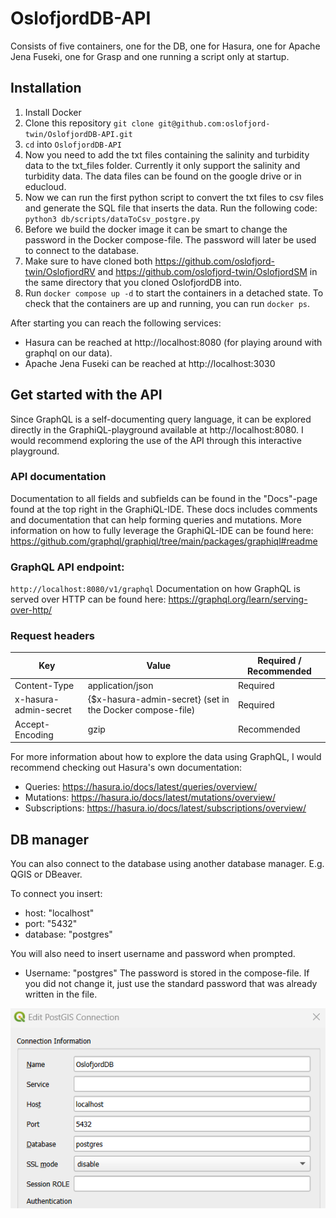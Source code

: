 # OslofjordDB-API
Consists of five containers, one for the DB, one for Hasura, one for Apache Jena Fuseki, one for Grasp and one running a script only at startup.

## Installation
1. Install Docker
2. Clone this repository `git clone git@github.com:oslofjord-twin/OslofjordDB-API.git`
3. `cd` into `OslofjordDB-API`
4. Now you need to add the txt files containing the salinity and turbidity data to the txt_files folder. Currently it only support the salinity and turbidity data. The data files can be found on the google drive or in educloud. 
5. Now we can run the first python script to convert the txt files to csv files and generate the SQL file that inserts the data. Run the following code:  
` python3 db/scripts/dataToCsv_postgre.py `
6. Before we build the docker image it can be smart to change the password in the Docker compose-file. The password will later be used to connect to the database.
7. Make sure to have cloned both https://github.com/oslofjord-twin/OslofjordRV and https://github.com/oslofjord-twin/OslofjordSM in the same directory that you cloned OslofjordDB into.
8. Run `docker compose up -d` to start the containers in a detached state. 
To check that the containers are up and running, you can run `docker ps`.

After starting you can reach the following services:
- Hasura can be reached at http://localhost:8080 (for playing around with graphql on our data).
- Apache Jena Fuseki can be reached at http://localhost:3030

## Get started with the API
Since GraphQL is a self-documenting query language, it can be explored directly in the GraphiQL-playground available at http://localhost:8080. I would recommend exploring the use of the API through this interactive playground.

### API documentation
Documentation to all fields and subfields can be found in the "Docs"-page found at the top right in the GraphiQL-IDE. These docs includes comments and documentation that can help forming queries and mutations. More information on how to fully leverage the GraphiQL-IDE can be found here: https://github.com/graphql/graphiql/tree/main/packages/graphiql#readme

### GraphQL API endpoint: 
`http://localhost:8080/v1/graphql`
Documentation on how GraphQL is served over HTTP can be found here: https://graphql.org/learn/serving-over-http/

### Request headers
| Key | Value | Required / Recommended |
| --- | ---   | ---       | 
| Content-Type | application/json | Required |
| x-hasura-admin-secret | {$x-hasura-admin-secret} (set in the Docker compose-file) | Required |
| Accept-Encoding | gzip | Recommended |

For more information about how to explore the data using GraphQL, I would recommend checking out Hasura's own documentation:
- Queries: https://hasura.io/docs/latest/queries/overview/
- Mutations: https://hasura.io/docs/latest/mutations/overview/
- Subscriptions: https://hasura.io/docs/latest/subscriptions/overview/

## DB manager

You can also connect to the database using another database manager. E.g. QGIS or DBeaver.

To connect you insert:
- host: "localhost"
- port: "5432"
- database: "postgres" 

You will also need to insert username and password when prompted. 
- Username: "postgres"
The password is stored in the compose-file. If you did not change it, just use the standard password that was already written in the file.  

![](images/qgis.png)
